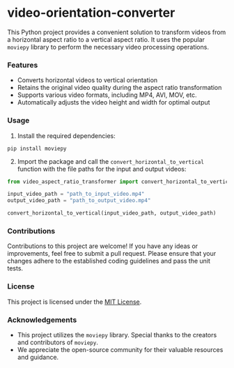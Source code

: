 # video-orientation-converter

This Python project provides a convenient solution to transform videos from a horizontal aspect ratio to a vertical aspect ratio. It uses the popular `moviepy` library to perform the necessary video processing operations.

### Features

- Converts horizontal videos to vertical orientation
- Retains the original video quality during the aspect ratio transformation
- Supports various video formats, including MP4, AVI, MOV, etc.
- Automatically adjusts the video height and width for optimal output

### Usage

1. Install the required dependencies:

```
pip install moviepy
```

2. Import the package and call the `convert_horizontal_to_vertical` function with the file paths for the input and output videos:

```python
from video_aspect_ratio_transformer import convert_horizontal_to_vertical

input_video_path = "path_to_input_video.mp4"
output_video_path = "path_to_output_video.mp4"

convert_horizontal_to_vertical(input_video_path, output_video_path)
```

### Contributions

Contributions to this project are welcome! If you have any ideas or improvements, feel free to submit a pull request. Please ensure that your changes adhere to the established coding guidelines and pass the unit tests.

### License

This project is licensed under the [MIT License](LICENSE.txt).

### Acknowledgements

- This project utilizes the `moviepy` library. Special thanks to the creators and contributors of `moviepy`.
- We appreciate the open-source community for their valuable resources and guidance.
